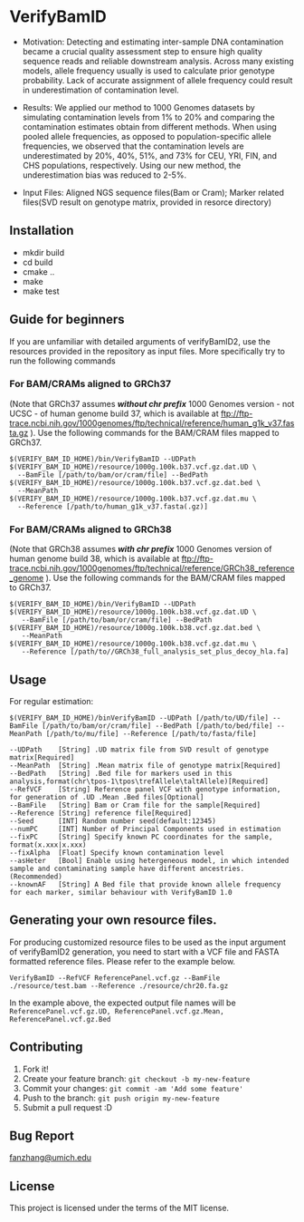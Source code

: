 # VerifyBamID

* Motivation: Detecting and estimating inter-sample DNA contamination became a crucial quality assessment step to ensure high quality sequence reads and reliable downstream analysis. Across many existing models, allele frequency usually is used to calculate prior genotype probability. Lack of accurate assignment of allele frequency could result in underestimation of contamination level.

* Results: We applied our method to 1000 Genomes datasets by simulating contamination levels from 1% to 20% and comparing the contamination estimates obtain from different methods. When using pooled allele frequencies, as opposed to population-specific allele frequencies, we observed that the contamination levels are underestimated by 20%, 40%, 51%, and 73% for CEU, YRI, FIN, and CHS populations, respectively. Using our new method, the underestimation bias was reduced to 2-5%.

* Input Files: Aligned NGS sequence files(Bam or Cram); Marker related files(SVD result on genotype matrix, provided in resorce directory)


## Installation

  - mkdir build
  - cd build
  - cmake ..
  - make
  - make test
  
## Guide for beginners

If you are unfamiliar with detailed arguments of verifyBamID2, use the resources provided in the repository as input files. More specifically try to run the following commands

### For BAM/CRAMs aligned to GRCh37 
(Note that GRCh37 assumes ***without chr prefix*** 1000 Genomes version - not UCSC - of human genome build 37, which is available at ftp://ftp-trace.ncbi.nih.gov/1000genomes/ftp/technical/reference/human_g1k_v37.fasta.gz ). Use the following commands for the BAM/CRAM files mapped to GRCh37.

```
$(VERIFY_BAM_ID_HOME)/bin/VerifyBamID --UDPath $(VERIFY_BAM_ID_HOME)/resource/1000g.100k.b37.vcf.gz.dat.UD \
  --BamFile [/path/to/bam/or/cram/file] --BedPath $(VERIFY_BAM_ID_HOME)/resource/1000g.100k.b37.vcf.gz.dat.bed \
  --MeanPath $(VERIFY_BAM_ID_HOME)/resource/1000g.100k.b37.vcf.gz.dat.mu \
  --Reference [/path/to/human_g1k_v37.fasta(.gz)]
```

### For BAM/CRAMs aligned to GRCh38
(Note that GRCh38 assumes ***with chr prefix*** 1000 Genomes version of human genome build 38, which is available at ftp://ftp-trace.ncbi.nih.gov/1000genomes/ftp/technical/reference/GRCh38_reference_genome ). Use the following commands for the BAM/CRAM files mapped to GRCh37.

```
$(VERIFY_BAM_ID_HOME)/bin/VerifyBamID --UDPath $(VERIFY_BAM_ID_HOME)/resource/1000g.100k.b38.vcf.gz.dat.UD \
   --BamFile [/path/to/bam/or/cram/file] --BedPath $(VERIFY_BAM_ID_HOME)/resource/1000g.100k.b38.vcf.gz.dat.bed \
   --MeanPath $(VERIFY_BAM_ID_HOME)/resource/1000g.100k.b38.vcf.gz.dat.mu \
   --Reference [/path/to//GRCh38_full_analysis_set_plus_decoy_hla.fa]
```

## Usage
For regular estimation:
```
$(VERIFY_BAM_ID_HOME)/binVerifyBamID --UDPath [/path/to/UD/file] --BamFile [/path/to/bam/or/cram/file] --BedPath [/path/to/bed/file] --MeanPath [/path/to/mu/file] --Reference [/path/to/fasta/file]
```
```
--UDPath    [String] .UD matrix file from SVD result of genotype matrix[Required]
--MeanPath  [String] .Mean matrix file of genotype matrix[Required]
--BedPath   [String] .Bed file for markers used in this analysis,format(chr\tpos-1\tpos\trefAllele\taltAllele)[Required]
--RefVCF    [String] Reference panel VCF with genotype information, for generation of .UD .Mean .Bed files[Optional]
--BamFile   [String] Bam or Cram file for the sample[Required]
--Reference [String] reference file[Required]
--Seed      [INT] Random number seed(default:12345)
--numPC     [INT] Number of Principal Components used in estimation
--fixPC     [String] Specify known PC coordinates for the sample, format(x.xxx|x.xxx)
--fixAlpha  [Float] Specify known contamination level
--asHeter   [Bool] Enable using hetergeneous model, in which intended sample and contaminating sample have different ancestries.(Recommended)
--knownAF   [String] A Bed file that provide known allele frequency for each marker, similar behaviour with VerifyBamID 1.0
```

## Generating your own resource files.

For producing customized resource files to be used as the input argument of verifyBamID2 generation, you need to start with a VCF file and FASTA formatted reference files. Please refer to the example below.
```
VerifyBamID --RefVCF ReferencePanel.vcf.gz --BamFile ./resource/test.bam --Reference ./resource/chr20.fa.gz

```

In the example above, the expected output file names will be ``ReferencePanel.vcf.gz.UD, ReferencePanel.vcf.gz.Mean, ReferencePanel.vcf.gz.Bed``

## Contributing

1. Fork it!
2. Create your feature branch: `git checkout -b my-new-feature`
3. Commit your changes: `git commit -am 'Add some feature'`
4. Push to the branch: `git push origin my-new-feature`
5. Submit a pull request :D

## Bug Report

fanzhang@umich.edu

## License

This project is licensed under the terms of the MIT license.
